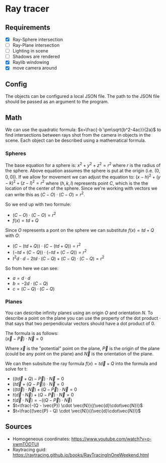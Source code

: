 # Ray tracer

## Requirements
- [x] Ray-Sphere intersection
- [ ] Ray-Plane intersection
- [ ] Lighting in scene
- [ ] Shadows are rendered
- [x] Raylib windowing
- [x] move camera around

## Config
The objects can be configured a local JSON file. The path to the JSON file should be passed as an argument to the program.

## Math
We can use the quadratic formula: $x=\frac{-b`\pm\sqrt{b^2-4ac}}{2a}$ to find intersections between rays shot from the camera in objects in the scene. Each object can be described using a mathematical formula.

### Spheres
The base equation for a sphere is: $x^2+y^2+z^2=r^2$ where $r$ is the radius of the sphere.
Above equation assumes the sphere is put at the origin (i.e. $(0, 0, 0)$). If we allow for movement we can adjust the equation to: $(x - h)^2 + (y - k)^2 + (z - l)^2=r^2$ where $(h, k, l)$ represents point $C$, which is the the location of the center of the sphere. Since we're working with vectors we can write this as $(C - O) \cdot (C - O)=r^2$.

So we end up with two formule:
- $(C - O) \cdot (C - O)=r^2$
- $f(x)=td + Q$

Since $O$ represents a pont on the sphere we can substitute $f(x)=td + Q$ with $O$:
- $(C - (td + Q)) \cdot (C - (td + Q)) = r^2$
- $(-td + (C - Q)) \cdot (-td + (C - Q)) = r^2$
- $t^2d \cdot d - 2td \cdot (C - Q) + (C - Q) \cdot (C - Q) = r^2$
  
So from here we can see:
- $a = d \cdot d$
- $b = -2d \cdot (C - Q)$
- $c = (C - Q) \cdot (C - Q)$

### Planes
You can describe infinity planes using an origin $O$ and orientation $N$. To describe a point on the plane you can use the property of the dot product $\cdot$ that says that two perpendicular vectors should have a dot product of 0.

The formula is as follows:  
$(\vec{x}-\vec{P})\cdot\vec{N}=0$  

Where $\vec{x}$ is the "potential" point on the plane, $\vec{P}$ is the origin of the plane (could be any point on the plane) and $\vec{N}$ is the orientation of the plane.

We can then subsitute the ray formula $f(x)=t\vec{d}+Q$ into the formula and solve for t:
- $((t\vec{d} + Q) - \vec{P})\cdot\vec{N}=0$
- $(t\vec{d} + (Q - \vec{P}))\cdot\vec{N}=0$
- $((t\vec{d})\cdot\vec{N}) + (Q - \vec{P}) \cdot \vec{N}=0$
- $t(\vec{d}\cdot\vec{N}) + (Q - \vec{P}) \cdot \vec{N}=0$
- $t(\vec{d}\cdot\vec{N})=-((Q - \vec{P}) \cdot \vec{N})$
- $t=\frac{-(Q - \vec{P}) \cdot \vec{N}}{(\vec{d}\cdot\vec{N})}$
- $t=\frac{(\vec{P} - Q) \cdot \vec{N}}{(\vec{d}\cdot\vec{N})}$

## Sources
* Homogeneous coordinates: https://www.youtube.com/watch?v=o-xwmTODTUI
* Raytracing guid: https://raytracing.github.io/books/RayTracingInOneWeekend.html
